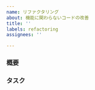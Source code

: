 ```yaml
---
name: リファクタリング
about: 機能に関わらないコードの改善
title: ''
labels: refactoring
assignees: ''

---
```


### 概要


### タスク
